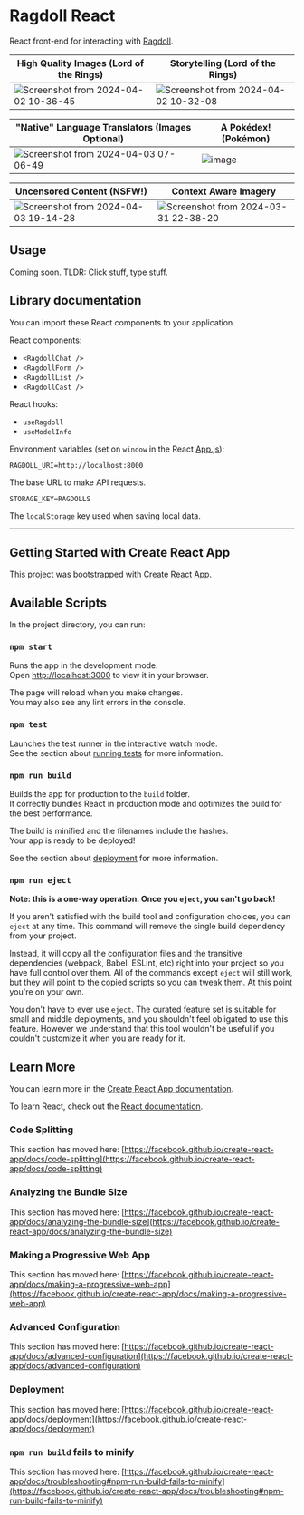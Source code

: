 # Ragdoll React

React front-end for interacting with [Ragdoll](https://github.com/bennyschmidt/ragdoll).

| High Quality Images (Lord of the Rings) | Storytelling (Lord of the Rings) |
| ----------------------------- | ----------------------------- |
| ![Screenshot from 2024-04-02 10-36-45](https://github.com/bennyschmidt/ragdoll-studio/assets/45407493/2b6e3047-2885-46e4-b3a4-cffa42c7d91d) | ![Screenshot from 2024-04-02 10-32-08](https://github.com/bennyschmidt/ragdoll-studio/assets/45407493/767666d6-dc4b-421d-b322-79173e2086d1) |

| "Native" Language Translators (Images Optional) | A Pokédex! (Pokémon)          |
| ----------------------------- | ----------------------------- |
| ![Screenshot from 2024-04-03 07-06-49](https://github.com/bennyschmidt/ragdoll-studio/assets/45407493/c68516f9-327e-4be0-86e8-220789609716) | ![image](https://github.com/bennyschmidt/ragdoll-studio/assets/45407493/0fd89c49-c425-4f89-932c-ab69473ff623)

| Uncensored Content (NSFW!)    | Context Aware Imagery     |
| ----------------------------- | ----------------------------- |
| ![Screenshot from 2024-04-03 19-14-28](https://github.com/bennyschmidt/ragdoll-studio/assets/45407493/e546baea-c1ee-4f61-ae85-47929cd7d078) | ![Screenshot from 2024-03-31 22-38-20](https://github.com/bennyschmidt/ragdoll-studio/assets/45407493/a0a7f853-7e62-45ff-9b07-8f6b97d16159)

## Usage

Coming soon. TLDR: Click stuff, type stuff.

## Library documentation

You can import these React components to your application.

React components:

- `<RagdollChat />`
- `<RagdollForm />`
- `<RagdollList />`
- `<RagdollCast />`

React hooks:

- `useRagdoll`
- `useModelInfo`

Environment variables (set on `window` in the React [App.js](./src/App.js)):

`RAGDOLL_URI=http://localhost:8000`

The base URL to make API requests.

`STORAGE_KEY=RAGDOLLS`

The `localStorage` key used when saving local data.

-----

## Getting Started with Create React App

This project was bootstrapped with [Create React App](https://github.com/facebook/create-react-app).

## Available Scripts

In the project directory, you can run:

### `npm start`

Runs the app in the development mode.\
Open [http://localhost:3000](http://localhost:3000) to view it in your browser.

The page will reload when you make changes.\
You may also see any lint errors in the console.

### `npm test`

Launches the test runner in the interactive watch mode.\
See the section about [running tests](https://facebook.github.io/create-react-app/docs/running-tests) for more information.

### `npm run build`

Builds the app for production to the `build` folder.\
It correctly bundles React in production mode and optimizes the build for the best performance.

The build is minified and the filenames include the hashes.\
Your app is ready to be deployed!

See the section about [deployment](https://facebook.github.io/create-react-app/docs/deployment) for more information.

### `npm run eject`

**Note: this is a one-way operation. Once you `eject`, you can't go back!**

If you aren't satisfied with the build tool and configuration choices, you can `eject` at any time. This command will remove the single build dependency from your project.

Instead, it will copy all the configuration files and the transitive dependencies (webpack, Babel, ESLint, etc) right into your project so you have full control over them. All of the commands except `eject` will still work, but they will point to the copied scripts so you can tweak them. At this point you're on your own.

You don't have to ever use `eject`. The curated feature set is suitable for small and middle deployments, and you shouldn't feel obligated to use this feature. However we understand that this tool wouldn't be useful if you couldn't customize it when you are ready for it.

## Learn More

You can learn more in the [Create React App documentation](https://facebook.github.io/create-react-app/docs/getting-started).

To learn React, check out the [React documentation](https://reactjs.org/).

### Code Splitting

This section has moved here: [https://facebook.github.io/create-react-app/docs/code-splitting](https://facebook.github.io/create-react-app/docs/code-splitting)

### Analyzing the Bundle Size

This section has moved here: [https://facebook.github.io/create-react-app/docs/analyzing-the-bundle-size](https://facebook.github.io/create-react-app/docs/analyzing-the-bundle-size)

### Making a Progressive Web App

This section has moved here: [https://facebook.github.io/create-react-app/docs/making-a-progressive-web-app](https://facebook.github.io/create-react-app/docs/making-a-progressive-web-app)

### Advanced Configuration

This section has moved here: [https://facebook.github.io/create-react-app/docs/advanced-configuration](https://facebook.github.io/create-react-app/docs/advanced-configuration)

### Deployment

This section has moved here: [https://facebook.github.io/create-react-app/docs/deployment](https://facebook.github.io/create-react-app/docs/deployment)

### `npm run build` fails to minify

This section has moved here: [https://facebook.github.io/create-react-app/docs/troubleshooting#npm-run-build-fails-to-minify](https://facebook.github.io/create-react-app/docs/troubleshooting#npm-run-build-fails-to-minify)
